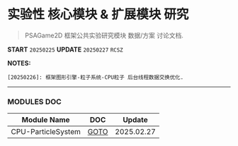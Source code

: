 # 实验性 核心模块 & 扩展模块 研究

> PSAGame2D 框架公共实验研究模块 数据/方案 讨论文档.

__START__ `20250225` __UPDATE__ `20250227` `RCSZ`

__NOTES:__
```
[20250226]: 框架图形引擎-粒子系统-CPU粒子 后台线程数据交换优化.
```

---

### MODULES DOC

| Module Name | DOC | Update |
|-------------|-----|--------|
| CPU-ParticleSystem | [GOTO](EXP_MOD_cpu_particle_system.md) | 2025.02.27 |